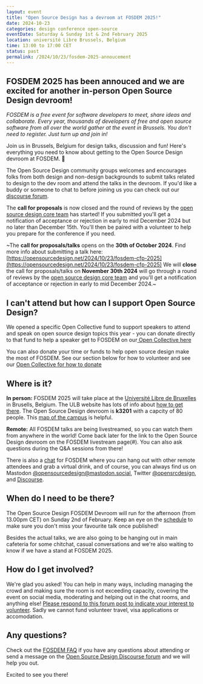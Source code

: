 ```yaml
---
layout: event
title: "Open Source Design has a devroom at FOSDEM 2025!"
date: 2024-10-23
categories: design conference open-source
eventDate: Saturday & Sunday 1st & 2nd February 2025
location: université Libre Brussels, Belgium
time: 13:00 to 17:00 CET
status: past
permalink: /2024/10/23/fosdem-2025-annoucement
---
```


## FOSDEM 2025 has been annouced and we are excited for another in-person Open Source Design devroom!


*FOSDEM is a free event for software developers to meet, share ideas and collaborate. Every year, thousands of developers of free and open source software from all over the world gather at the event in Brussels. You don't need to register. Just turn up and join in!*

Join us in Brussels, Belgium for design talks, discussion and fun! Here's everything you need to know about getting to the Open Source Design devroom at FOSDEM. 🎉

The Open Source Design community groups welcomes and encourages folks from both design and non-design backgrounds to submit talks related to design to the dev room and attend the talks in the devroom. If you'd like a buddy or someone to chat to before joining us you can check out our [discourse forum](https://discourse.opensourcedesign.net).

The **call for proposals** is now closed and the round of reviews by the [open source design core team](https://discourse.opensourcedesign.net/t/open-source-design-core-team/888) has started! If you submitted you'll get a notification of acceptance or rejection in early to mid December 2024 but no later than December 15th. You'll then be paired with a volunteer to help you prepare for the conference if you need. 

~The **call for proposals/talks** opens on the **30th of October 2024**. Find more info about submitting a talk here: [https://opensourcedesign.net/2024/10/23/fosdem-cfp-2025](https://opensourcedesign.net/2024/10/23/fosdem-cfp-2025)
We will **close** the call for proposals/talks on **November 30th 2024** will go through a round of reviews by the [open source design core team](https://discourse.opensourcedesign.net/t/open-source-design-core-team/888) and you'll get a notification of acceptance or rejection in early to mid December 2024.~ 


## I can't attend but how can I support Open Source Design?

We opened a specific Open Collective fund to support speakers to attend and speak on open source design topics this year - you can donate directly to that fund to help a speaker get to FOSDEM on our[ Open Collective here](https://opencollective.com/opensourcedesign)

You can also donate your time or funds to help open source design make the most of FOSDEM. See our section below for how to volunteer and see our [Open Collective for how to donate](https://opencollective.com/opensourcedesign)


## Where is it?

**In person:** FOSDEM 2025 will take place at the [Université Libre de Bruxelles](https://www.openstreetmap.org/relation/13699100) in Brusells, Belgium. The ULB website has lots of info about [how to get there](https://www.ulb.be/en/solbosch/directions#deplacements). The Open Source Design devroom is **k3201** with a capcity of 80 people. This [map of the campus](https://www.ulb.be/en/maps-directions/solbosch) is helpful.

**Remote:** All FOSDEM talks are being livestreamed, so you can watch them from anywhere in the world! Come back later for the link to the Open Source Design devroom on the FOSDEM livestream page(#). You can also ask questions during the Q&A sessions from there!

There is also a [chat](https://chat.fosdem.org/) for FOSDEM where you can hang out with other remote attendees and grab a virtual drink, and of course, you can always find us on Mastodon [@opensourcedesign@mastodon.social](https://mastodon.social/@opensourcedesign), Twitter [@opensrcdesign](https://twitter.com/opensrcdesign), and [Discourse](https://discourse.opensourcedesign.net).


## When do I need to be there?

The Open Source Design FOSDEM Devroom will run for the afternoon (from 13.00pm CET) on Sunday 2nd of February. Keep an eye on the [schedule](https://fosdem.org/2025/schedule/track/design/) to make sure you don't miss your favourite talk once published!

Besides the actual talks, we are also going to be hanging out in main cafeteria for some chitchat, casual conversations and we're also waiting to know if we have a stand at FOSDEM 2025.

## How do I get involved?

We're glad you asked! You can help in many ways, including managing the crowd and making sure the room is not exceeding capacity, covering the event on social media, moderating and helping out in the chat rooms, and anything else! [Please respond to this forum post to indicate your interest to volunteer]([https://cloud.opensourcedesign.net/s/d9jsa3EDJWAKKHG](https://discourse.opensourcedesign.net/t/fosdem-2025-lets-get-a-head-start-on-planning/3891/19)).
Sadly we cannot fund volunteer travel, visa applications or accomodation.

## Any questions?

Check out the [FOSDEM FAQ](https://fosdem.org/2024/faq/) if you have any questions about attending or send a message on the [Open Source Design Discourse forum](https://discourse.opensourcedesign.net) and we will help you out.

Excited to see you there!
